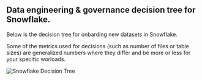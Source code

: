 ## Data engineering & governance decision tree for Snowflake.

Below is the decision tree for onbarding new datasets in Snowflake. 

Some of the metrics used for decisions (such as number of files or table sizes) are generalized numbers where they differ and be more or less for your specific worloads.

![Snowflake Decision Tree]()


